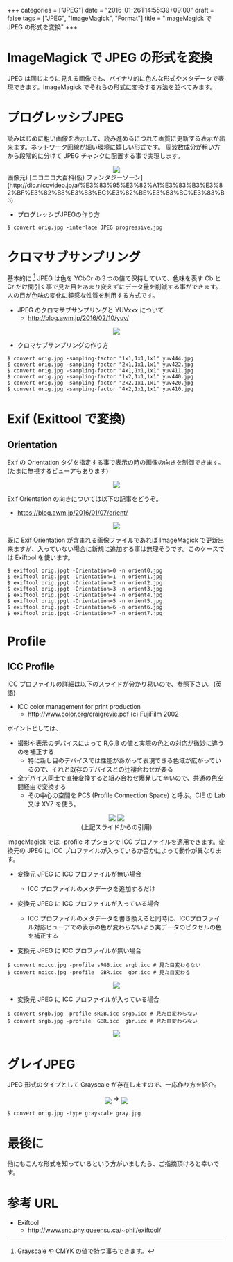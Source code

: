 +++
categories = ["JPEG"]
date = "2016-01-26T14:55:39+09:00"
draft = false
tags = ["JPEG", "ImageMagick", "Format"]
title = "ImageMagick で JPEG の形式を変換"
+++

# ImageMagick で JPEG の形式を変換

JPEG は同じように見える画像でも、バイナリ的に色んな形式やメタデータで表現できます。ImageMagick でそれらの形式に変換する方法を並べてみます。

# プログレッシブJPEG

読みはじめに粗い画像を表示して、読み進めるにつれて画質に更新する表示が出来ます。ネットワーク回線が細い環境に嬉しい形式です。
周波数成分が粗い方から段階的に分けて JPEG チャンクに配置する事で実現します。

<center> <img src="../progressive.png"> </center>
画像元) [ニコニコ大百科(仮) ファンタジーゾーン](http://dic.nicovideo.jp/a/%E3%83%95%E3%82%A1%E3%83%B3%E3%82%BF%E3%82%B8%E3%83%BC%E3%82%BE%E3%83%BC%E3%83%B3)

 * プログレッシブJPEGの作り方

```
$ convert orig.jpg -interlace JPEG progressive.jpg
```

# クロマサブサンプリング

基本的に [^1] JPEG は色を YCbCr の３つの値で保持していて、色味を表す Cb と Cr だけ間引く事で見た目をあまり変えずにデータ量を削減する事ができます。人の目が色味の変化に鈍感な性質を利用する方式です。

 * JPEG のクロマサブサンプリングと YUVxxx について
   * http://blog.awm.jp/2016/02/10/yuv/

<center> <img src="../yuvabc.png"> </center>

 * クロマサブサンプリングの作り方

```
$ convert orig.jpg -sampling-factor "1x1,1x1,1x1" yuv444.jpg
$ convert orig.jpg -sampling-factor "2x1,1x1,1x1" yuv422.jpg
$ convert orig.jpg -sampling-factor "4x1,1x1,1x1" yuv411.jpg
$ convert orig.jpg -sampling-factor "1x2,1x1,1x1" yuv440.jpg
$ convert orig.jpg -sampling-factor "2x2,1x1,1x1" yuv420.jpg
$ convert orig.jpg -sampling-factor "4x2,1x1,1x1" yuv410.jpg
```

# Exif (Exittool で変換)

## Orientation

Exif の Orientation タグを指定する事で表示の時の画像の向きを制御できます。(たまに無視するビューアもあります)

<center> <img src="../exif_orientation.png"> </center>

Exif Orientation の向きについては以下の記事をどうぞ。

 * https://blog.awm.jp/2016/01/07/orient/

<center> <img src="../orient-38per.png"> </center>

既に Exif Orientation が含まれる画像ファイルであれば ImageMagick で更新出来ますが、入っていない場合に新規に追加する事は無理そうです。このケースでは Exiftool を使います。

```
$ exiftool orig.jpgt -Orientation=0 -n orient0.jpg
$ exiftool orig.jpgt -Orientation=1 -n orient1.jpg
$ exiftool orig.jpgt -Orientation=2 -n orient2.jpg
$ exiftool orig.jpgt -Orientation=3 -n orient3.jpg
$ exiftool orig.jpgt -Orientation=4 -n orient4.jpg
$ exiftool orig.jpgt -Orientation=5 -n orient5.jpg
$ exiftool orig.jpgt -Orientation=6 -n orient6.jpg
$ exiftool orig.jpgt -Orientation=7 -n orient7.jpg
```
# Profile

## ICC Profile

ICC プロファイルの詳細は以下のスライドが分かり易いので、参照下さい。(英語)

 * ICC color management for print production
   * http://www.color.org/craigrevie.pdf (c) FujiFilm 2002

ポイントとしては、

 * 撮影や表示のデバイスによって R,G,B の値と実際の色との対応が微妙に違うのを補正する
   * 特に新し目のデバイスでは性能があがって表現できる色域が広がっているので、それと既存のデバイスとの辻褄合わせが要る
 * 全デバイス同士で直接変換すると組み合わせ爆発して辛いので、共通の色空間経由で変換する
   * その中心の空間を PCS (Profile Connection Space) と呼ぶ。CIE の Lab 又は XYZ を使う。
<center> <img src="../craigrevie_13_25per.png">  <img src="../craigrevie_14_25per.png"> <br /> (上記スライドからの引用)</center>

ImageMagick では -profile オプションで ICC プロファイルを適用できます。変換元の JPEG に ICC プロファイルが入っているか否かによって動作が異なります。

 * 変換元 JPEG に ICC プロファイルが無い場合
   *  ICC プロファイルのメタデータを追加するだけ
 * 変換元 JPEG に ICC プロファイルが入っている場合
   *  ICC プロファイルのメタデータを書き換えると同時に、ICCプロファイル対応ビューアでの表示の色が変わらないよう実データのピクセルの色を補正する

 * 変換元 JPEG に ICC プロファイルが無い場合

```
$ convert noicc.jpg -profile sRGB.icc srgb.icc # 見た目変わらない
$ convert noicc.jpg -profile  GBR.icc  gbr.icc # 見た目変わる
```

<center> <img src="../icc-profile1.png"> </center>

 * 変換元 JPEG に ICC プロファイルが入っている場合

```
$ convert srgb.jpg -profile sRGB.icc srgb.icc # 見た目変わらない
$ convert srgb.jpg -profile  GBR.icc  gbr.icc # 見た目変わらない
```
<center> <img src="../icc-profile2.png"> </center>

# グレイJPEG

JPEG 形式のタイプとして Grayscale が存在しますので、一応作り方を紹介。

<center> <img src="../Opaopa.jpg" align="middle"> => <img src="../Opaopa-gray.jpg" align="middle"> </center>

```
$ convert orig.jpg -type grayscale gray.jpg
```

# 最後に

他にもこんな形式を知っているという方がいましたら、ご指摘頂けると幸いです。

# 参考 URL

 * Exiftool
   * http://www.sno.phy.queensu.ca/~phil/exiftool/

[^1]: Grayscale や CMYK の値で持つ事もできます。
